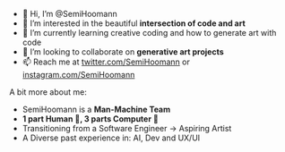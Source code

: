 - 👋 Hi, I’m @SemiHoomann
- 👀 I’m interested in the beautiful **intersection of code and art**
- 🌱 I’m currently learning creative coding and how to generate art with code
- 💞️ I’m looking to collaborate on **generative art projects**
- 📫 Reach me at [twitter.com/SemiHoomann](twitter.com/SemiHoomann) or [instagram.com/SemiHoomann](instagram.com/SemiHoomann)

A bit more about me:
- SemiHoomann is a **Man-Machine Team**
- **1 part Human 👤, 3 parts Computer 🤖**
- Transitioning from a Software Engineer -> Aspiring Artist
- A Diverse past experience in: AI, Dev and UX/UI


<!---
SemiHoomann/SemiHoomann is a ✨ special ✨ repository because its `README.md` (this file) appears on your GitHub profile.
You can click the Preview link to take a look at your changes.
--->
